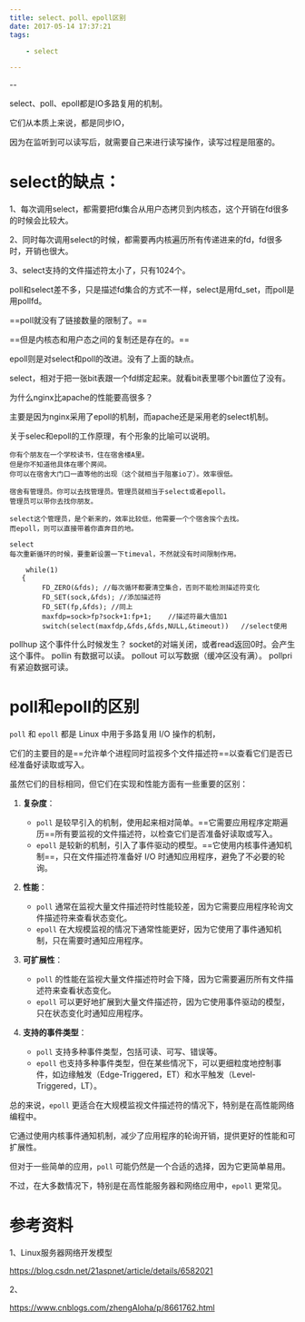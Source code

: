 ```yaml
---
title: select、poll、epoll区别
date: 2017-05-14 17:37:21
tags:

	- select

---
```


--

select、poll、epoll都是IO多路复用的机制。

它们从本质上来说，都是同步IO，

因为在监听到可以读写后，就需要自己来进行读写操作，读写过程是阻塞的。



# select的缺点：

1、每次调用select，都需要把fd集合从用户态拷贝到内核态，这个开销在fd很多的时候会比较大。

2、同时每次调用select的时候，都需要再内核遍历所有传递进来的fd，fd很多时，开销也很大。

3、select支持的文件描述符太小了，只有1024个。

poll和select差不多，只是描述fd集合的方式不一样，select是用fd_set，而poll是用pollfd。

==poll就没有了链接数量的限制了。==

==但是内核态和用户态之间的复制还是存在的。==

epoll则是对select和poll的改进。没有了上面的缺点。





select，相对于把一张bit表跟一个fd绑定起来。就看bit表里哪个bit置位了没有。



为什么nginx比apache的性能要高很多？

主要是因为nginx采用了epoll的机制，而apache还是采用老的select机制。

关于selec和epoll的工作原理，有个形象的比喻可以说明。

```
你有个朋友在一个学校读书，住在宿舍楼A里。
但是你不知道他具体在哪个房间。
你可以在宿舍大门口一直等他的出现（这个就相当于阻塞io了）。效率很低。

宿舍有管理员。你可以去找管理员。管理员就相当于select或者epoll。
管理员可以带你去找你朋友。

select这个管理员，是个新来的，效率比较低，他需要一个个宿舍挨个去找。
而epoll，则可以直接带着你直奔目的地。
```



```
select
每次重新循环的时候，要重新设置一下timeval，不然就没有时间限制作用。
```

```
    while(1) 
   { 
        FD_ZERO(&fds); //每次循环都要清空集合，否则不能检测描述符变化
        FD_SET(sock,&fds); //添加描述符
        FD_SET(fp,&fds); //同上
        maxfdp=sock>fp?sock+1:fp+1;    //描述符最大值加1
        switch(select(maxfdp,&fds,&fds,NULL,&timeout))   //select使用
```



pollhup
	这个事件什么时候发生？
	socket的对端关闭，或者read返回0时。会产生这个事件。
pollin
	有数据可以读。
pollout
	可以写数据（缓冲区没有满）。
pollpri
	有紧迫数据可读。

# poll和epoll的区别

`poll` 和 `epoll` 都是 Linux 中用于多路复用 I/O 操作的机制，

它们的主要目的是==允许单个进程同时监视多个文件描述符==以查看它们是否已经准备好读取或写入。

虽然它们的目标相同，但它们在实现和性能方面有一些重要的区别：

1. **复杂度**：
   - `poll` 是较早引入的机制，使用起来相对简单。==它需要应用程序定期遍历==所有要监视的文件描述符，以检查它们是否准备好读取或写入。
   - `epoll` 是较新的机制，引入了事件驱动的模型。==它使用内核事件通知机制==，只在文件描述符准备好 I/O 时通知应用程序，避免了不必要的轮询。

2. **性能**：
   - `poll` 通常在监视大量文件描述符时性能较差，因为它需要应用程序轮询文件描述符来查看状态变化。
   - `epoll` 在大规模监视的情况下通常性能更好，因为它使用了事件通知机制，只在需要时通知应用程序。

3. **可扩展性**：
   - `poll` 的性能在监视大量文件描述符时会下降，因为它需要遍历所有文件描述符来查看状态变化。
   - `epoll` 可以更好地扩展到大量文件描述符，因为它使用事件驱动的模型，只在状态变化时通知应用程序。

4. **支持的事件类型**：
   - `poll` 支持多种事件类型，包括可读、可写、错误等。
   - `epoll` 也支持多种事件类型，但在某些情况下，可以更细粒度地控制事件，如边缘触发（Edge-Triggered，ET）和水平触发（Level-Triggered，LT）。

总的来说，`epoll` 更适合在大规模监视文件描述符的情况下，特别是在高性能网络编程中。

它通过使用内核事件通知机制，减少了应用程序的轮询开销，提供更好的性能和可扩展性。

但对于一些简单的应用，`poll` 可能仍然是一个合适的选择，因为它更简单易用。

不过，在大多数情况下，特别是在高性能服务器和网络应用中，`epoll` 更常见。



# 参考资料

1、Linux服务器网络开发模型

https://blog.csdn.net/21aspnet/article/details/6582021

2、

https://www.cnblogs.com/zhengAloha/p/8661762.html

